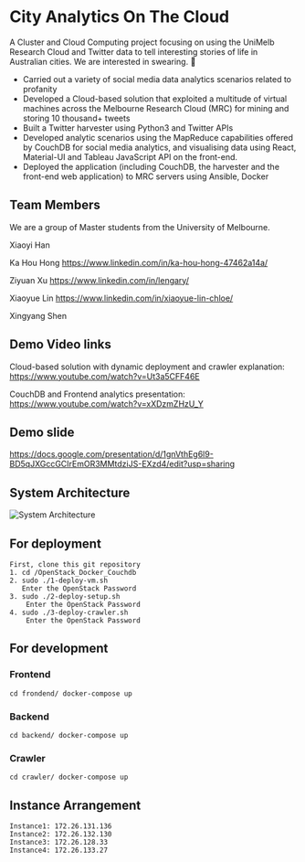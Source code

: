 # City Analytics On The Cloud
A Cluster and Cloud Computing project focusing on using the UniMelb Research Cloud and Twitter data to tell interesting stories of life in Australian cities.
We are interested in swearing. 🙊

- Carried out a variety of social media data analytics scenarios related to profanity 
- Developed a Cloud-based solution that exploited a multitude of virtual machines across the Melbourne Research Cloud (MRC) for mining and storing 10 thousand+ tweets 
- Built a Twitter harvester using Python3 and Twitter APIs
- Developed analytic scenarios using the MapReduce capabilities offered by CouchDB for social media analytics, and visualising data using React, Material-UI and Tableau JavaScript API on the front-end.
- Deployed the application (including CouchDB, the harvester and the front-end web application) to MRC servers using Ansible, Docker


## Team Members
We are a group of Master students from the University of Melbourne.

Xiaoyi Han

Ka Hou Hong https://www.linkedin.com/in/ka-hou-hong-47462a14a/

Ziyuan Xu https://www.linkedin.com/in/lengary/

Xiaoyue Lin https://www.linkedin.com/in/xiaoyue-lin-chloe/

Xingyang Shen


## Demo Video links
Cloud-based solution with dynamic deployment and crawler explanation:  
https://www.youtube.com/watch?v=Ut3a5CFF46E

CouchDB and Frontend analytics presentation:  
https://www.youtube.com/watch?v=xXDzmZHzU_Y

## Demo slide
https://docs.google.com/presentation/d/1gnVthEg6l9-BD5qJXGccGCIrEmOR3MMtdziJS-EXzd4/edit?usp=sharing

## System Architecture
![System Architecture](https://tva1.sinaimg.cn/large/008i3skNgy1gqvir3eoamj31720u0dtf.jpg)

## For deployment
    First, clone this git repository
    1. cd /OpenStack_Docker_Couchdb  
    2. sudo ./1-deploy-vm.sh  
       Enter the OpenStack Password  
    3. sudo ./2-deploy-setup.sh  
        Enter the OpenStack Password  
    4. sudo ./3-deploy-crawler.sh  
        Enter the OpenStack Password  

## For development
  ### Frontend
    cd frondend/ docker-compose up

  ### Backend
    cd backend/ docker-compose up

  ### Crawler
    cd crawler/ docker-compose up
## Instance Arrangement
    Instance1: 172.26.131.136
    Instance2: 172.26.132.130
    Instance3: 172.26.128.33
    Instance4: 172.26.133.27

